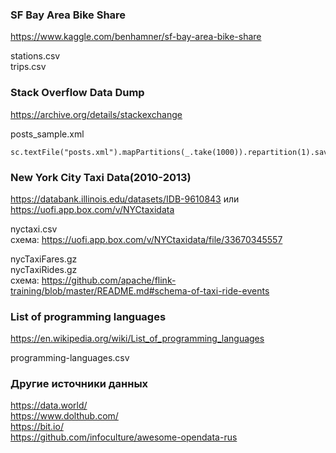 ### SF Bay Area Bike Share

https://www.kaggle.com/benhamner/sf-bay-area-bike-share

stations.csv  
trips.csv  

### Stack Overflow Data Dump

https://archive.org/details/stackexchange

posts_sample.xml

```
sc.textFile("posts.xml").mapPartitions(_.take(1000)).repartition(1).saveAsTextFile("posts_sample.xml")
```

### New York City Taxi Data(2010-2013)

https://databank.illinois.edu/datasets/IDB-9610843 или https://uofi.app.box.com/v/NYCtaxidata 

nyctaxi.csv   
схема: https://uofi.app.box.com/v/NYCtaxidata/file/33670345557

nycTaxiFares.gz   
nycTaxiRides.gz  
схема: https://github.com/apache/flink-training/blob/master/README.md#schema-of-taxi-ride-events

### List of programming languages 

https://en.wikipedia.org/wiki/List_of_programming_languages 

programming-languages.csv


### Другие источники данных

https://data.world/  
https://www.dolthub.com/  
https://bit.io/  
https://github.com/infoculture/awesome-opendata-rus  
